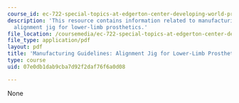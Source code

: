 ```yaml
---
course_id: ec-722-special-topics-at-edgerton-center-developing-world-prosthetics-spring-2010
description: 'This resource contains information related to manufacturing guidelines:
  alignment jig for lower-limb prosthetics.'
file_location: /coursemedia/ec-722-special-topics-at-edgerton-center-developing-world-prosthetics-spring-2010/07e0db1dab9cba7d92f2daf76f6a0d08_MITEC_722S10_ICRC_alignmen.pdf
file_type: application/pdf
layout: pdf
title: 'Manufacturing Guidelines: Alignment Jig for Lower-Limb Prosthetics'
type: course
uid: 07e0db1dab9cba7d92f2daf76f6a0d08

---
```

None